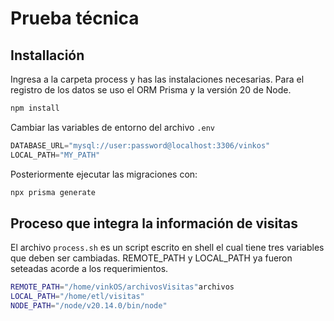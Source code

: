 # Prueba técnica 

## Installación

Ingresa a la carpeta process y has las instalaciones necesarias. Para el registro de los datos se uso el ORM Prisma y la versión 20 de Node.

```sh
npm install
```
Cambiar las variables de entorno del archivo `.env`
```js
DATABASE_URL="mysql://user:password@localhost:3306/vinkos"
LOCAL_PATH="MY_PATH"
```
Posteriormente ejecutar las migraciones con:
```sh
npx prisma generate
```
## Proceso que integra la información de visitas
El archivo `process.sh` es un script escrito en shell el cual tiene tres variables que deben ser cambiadas. REMOTE_PATH y LOCAL_PATH ya fueron seteadas acorde a los requerimientos.
```sh
REMOTE_PATH="/home/vinkOS/archivosVisitas"archivos
LOCAL_PATH="/home/etl/visitas"
NODE_PATH="/node/v20.14.0/bin/node"
```
